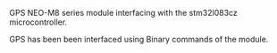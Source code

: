 GPS NEO-M8 series module interfacing with the stm32l083cz microcontroller.

GPS has been been interfaced using Binary commands of the module. 

